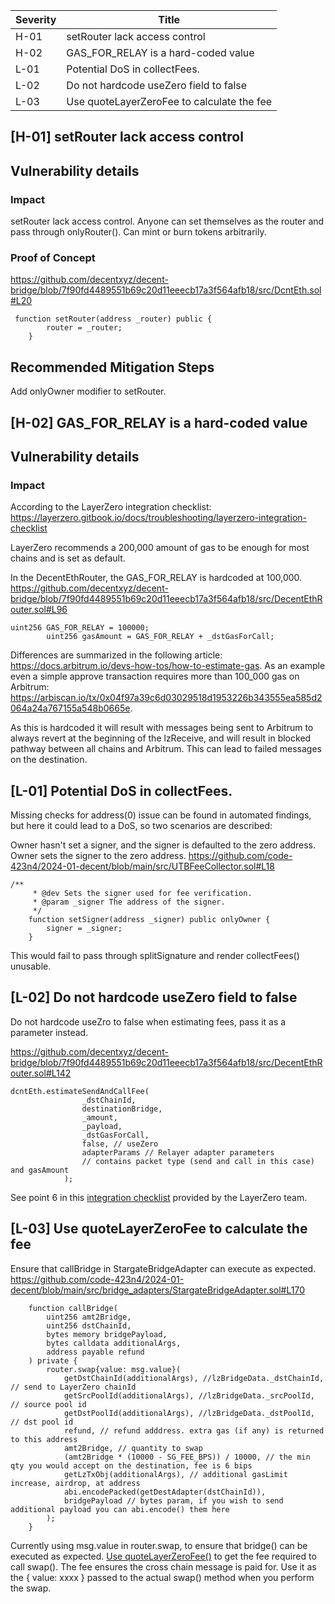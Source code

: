 | Severity | Title |
| -------- | -------- | 
|H-01 |setRouter lack access control|
|H-02 |GAS_FOR_RELAY is a hard-coded value|
|L-01 | Potential DoS in collectFees.|
|L-02 |Do not hardcode useZero field to false|
|L-03 |Use quoteLayerZeroFee to calculate the fee|


## [H-01] setRouter lack access control
## Vulnerability details
### Impact
setRouter lack access control.
Anyone can set themselves as the router and pass through onlyRouter(). 
Can mint or burn tokens arbitrarily.
### Proof of Concept
https://github.com/decentxyz/decent-bridge/blob/7f90fd4489551b69c20d11eeecb17a3f564afb18/src/DcntEth.sol#L20
```
 function setRouter(address _router) public {
        router = _router;
    }
```
## Recommended Mitigation Steps
Add onlyOwner modifier to setRouter.

## [H-02] GAS_FOR_RELAY is a hard-coded value
## Vulnerability details
### Impact
According to the LayerZero integration checklist:
https://layerzero.gitbook.io/docs/troubleshooting/layerzero-integration-checklist

LayerZero recommends a 200,000 amount of gas to be enough for most chains and is set as default.

In the DecentEthRouter, the GAS_FOR_RELAY is hardcoded at 100,000.
https://github.com/decentxyz/decent-bridge/blob/7f90fd4489551b69c20d11eeecb17a3f564afb18/src/DecentEthRouter.sol#L96
```
uint256 GAS_FOR_RELAY = 100000;
        uint256 gasAmount = GAS_FOR_RELAY + _dstGasForCall;
```
Differences are summarized in the following article: https://docs.arbitrum.io/devs-how-tos/how-to-estimate-gas.
As an example even a simple approve transaction requires more than 100_000 gas on Arbitrum: https://arbiscan.io/tx/0x04f97a39c6d03029518d1953226b343555ea585d2064a24a767155a548b0665e.

As this is hardcoded it will result with messages being sent to Arbitrum to always revert at the beginning of the lzReceive, and will result in blocked pathway between all chains and Arbitrum.
This can lead to failed messages on the destination. 

## [L-01] Potential DoS in collectFees.
Missing checks for address(0) issue can be found in automated findings, but here it could lead to a DoS, so two scenarios are described:

Owner hasn't set a signer, and the signer is defaulted to the zero address.
Owner sets the signer to the zero address.
https://github.com/code-423n4/2024-01-decent/blob/main/src/UTBFeeCollector.sol#L18
```
/**
     * @dev Sets the signer used for fee verification.
     * @param _signer The address of the signer.
     */
    function setSigner(address _signer) public onlyOwner {
        signer = _signer;
    }
```
This would fail to pass through splitSignature and render collectFees() unusable.

## [L-02] Do not hardcode useZero field to false

Do not hardcode useZro to false when estimating fees, pass it as a parameter instead. 

https://github.com/decentxyz/decent-bridge/blob/7f90fd4489551b69c20d11eeecb17a3f564afb18/src/DecentEthRouter.sol#L142
```
dcntEth.estimateSendAndCallFee(
                _dstChainId,
                destinationBridge,
                _amount,
                _payload,
                _dstGasForCall,
                false, // useZero
                adapterParams // Relayer adapter parameters
                // contains packet type (send and call in this case) and gasAmount
            );
```
See point 6 in this [integration checklist](https://layerzero.gitbook.io/docs/troubleshooting/layerzero-integration-checklist) provided by the LayerZero team.

## [L-03] Use quoteLayerZeroFee to calculate the fee
Ensure that callBridge in StargateBridgeAdapter can execute as expected. 
https://github.com/code-423n4/2024-01-decent/blob/main/src/bridge_adapters/StargateBridgeAdapter.sol#L170
```
    function callBridge(
        uint256 amt2Bridge,
        uint256 dstChainId,
        bytes memory bridgePayload,
        bytes calldata additionalArgs,
        address payable refund
    ) private {
        router.swap{value: msg.value}(
            getDstChainId(additionalArgs), //lzBridgeData._dstChainId, // send to LayerZero chainId
            getSrcPoolId(additionalArgs), //lzBridgeData._srcPoolId, // source pool id
            getDstPoolId(additionalArgs), //lzBridgeData._dstPoolId, // dst pool id
            refund, // refund adddress. extra gas (if any) is returned to this address
            amt2Bridge, // quantity to swap
            (amt2Bridge * (10000 - SG_FEE_BPS)) / 10000, // the min qty you would accept on the destination, fee is 6 bips
            getLzTxObj(additionalArgs), // additional gasLimit increase, airdrop, at address
            abi.encodePacked(getDestAdapter(dstChainId)),
            bridgePayload // bytes param, if you wish to send additional payload you can abi.encode() them here
        );
    }
```
Currently using msg.value in router.swap, to ensure that bridge() can be executed as expected. [Use quoteLayerZeroFee()](https://stargateprotocol.gitbook.io/stargate/developers/cross-chain-swap-fee) to get the fee required to call swap(). The fee ensures the cross chain message is paid for. Use it as the { value: xxxx } passed to the actual swap() method when you perform the swap.